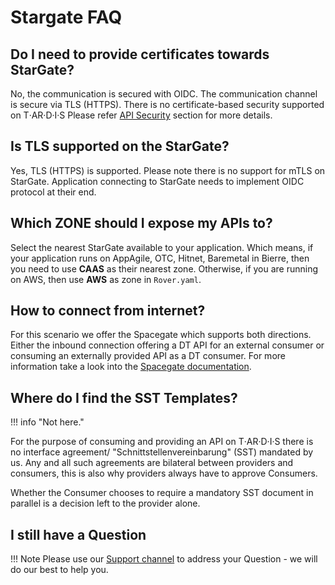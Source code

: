 # Stargate FAQ

## Do I need to provide certificates towards StarGate?

No, the communication is secured with OIDC. The communication channel is secure via TLS (HTTPS).
There is no certificate-based security supported on T‧AR‧D‧I‧S Please refer [API Security](/docs/src/tardis_customer_handbook/APISecurity/) section for more details.

## Is TLS supported on the StarGate?

Yes, TLS (HTTPS) is supported. Please note there is no support for mTLS on StarGate.
Application connecting to StarGate needs to implement OIDC protocol at their end.

## Which ZONE should I expose my APIs to?

Select the nearest StarGate available to your application.
Which means, if your application runs on AppAgile, OTC, Hitnet, Baremetal in Bierre, then you need to use **CAAS** as their nearest zone.
Otherwise, if you are running on AWS, then use **AWS** as zone in `Rover.yaml`.

## How to connect from internet?

For this scenario we offer the Spacegate which supports both directions. Either the inbound connection offering a DT API for an external consumer or consuming an externally provided API as a DT consumer.
For more information take a look into the [Spacegate documentation](/docs/src/tardis_customer_handbook/StarGate/Spacegate/).

## Where do I find the SST Templates?

!!! info "Not here."

For the purpose of consuming and providing an API on T‧AR‧D‧I‧S there is no interface agreement/ "Schnittstellenvereinbarung" (SST) mandated by us.
Any and all such agreements are bilateral between providers and consumers, this is also why providers always have to approve Consumers.

Whether the Consumer chooses to require a mandatory SST document in parallel is a decision left to the provider alone.

## I still have a Question

!!! Note
    Please use our [Support channel](/docs/src/tardis_customer_handbook/support/) to address your Question - we will do our best to help you.
